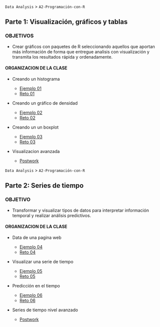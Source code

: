 `Data Analysis` > `A2-Programación-con-R`

## Parte 1: Visualización, gráficos y tablas 

### OBJETIVOS 
 - Crear gráficos con paquetes de R seleccionando aquellos que aportan más información de forma que entregue analisis con visualización y transmita los resultados rápida y ordenadamente.

#### ORGANIZACION DE LA CLASE

- Creando un histograma
	- [Ejemplo 01](Ejemplo-01)
	- [Reto 01](Reto-01)

- Creando un gráfico de densidad 
	- [Ejemplo 02](Ejemplo-02)
	- [Reto 02](Reto-02)

- Creando un un boxplot
	- [Ejemplo 03](Ejemplo-03)
	- [Reto 03](Reto-03)

- Visualizacion avanzada
	- [Postwork](Postwork)


`Data Analysis` > `A2-Programación-con-R`

## Parte 2: Series de tiempo 

### OBJETIVO  
 - Transformar y visualizar tipos de datos para interpretar información temporal y realizar análisis predictivos.

#### ORGANIZACION DE LA CLASE 

- Data de una pagina web
	- [Ejemplo 04](Ejemplo-04)
	- [Reto 04](Reto-04)

- Visualizar una serie de tiempo 
	- [Ejemplo 05](Ejemplo-05)
	- [Reto 05](Reto-05)

- Predicción en el tiempo
	- [Ejemplo 06](Ejemplo-06)
	- [Reto 06](Reto-06)

- Series de tiempo nivel avanzado
	- [Postwork](Postwork)

